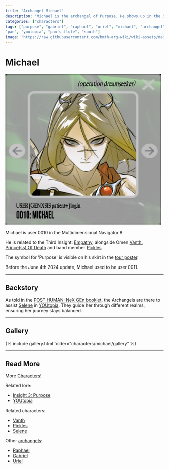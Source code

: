 ```yaml
---
title: "Archangel Michael"
description: "Michael is the archangel of Purpose. He shows up in the South of YOUtopia on Selene's map."
categories: ["characters"]
tags: ["purpose", "gabriel", "raphael", "uriel", "michael", "archangel", "selene's map", 
"pan", "youtopia", "pan's flute", "south"]
image: "https://raw.githubusercontent.com/bmth-arg-wiki/wiki-assets/main/characters/michael/10michael.png"
---
```

# Michael

![Avatar for Michael](https://raw.githubusercontent.com/bmth-arg-wiki/wiki-assets/main/characters/michael/10michael.png)

Michael is user 0010 in the Multidimensional Navigator 8.

He is related to the Third Insight: [Empathy](../lore/insight2-empathy), 
alongside Omen [Vanth: Prince(ss) Of Death](vanth) and band member [Pickles](pickles).

The symbol for 'Purpose' is visible on his skirt in the [tour poster](#gallery).

Before the June 4th 2024 update, Michael used to be user 0011.

***

## Backstory

As told in the [POST HUMAN: NeX GEn booklet](../lore/booklet), 
the Archangels are there to assist [Selene](selene) in [YOUtopia](../lore/youtopia).
They guide her through different realms, ensuring her journey stays balanced.

***

## Gallery

{% include gallery.html folder="characters/michael/gallery" %}

***

## Read More

More [Characters](characters)!

Related lore:

- [Insight 3: Purpose](../lore/insight3-purpose)
- [YOUtopia](../lore/youtopia)

Related characters:

- [Vanth](vanth)
- [Pickles](pickles)
- [Selene](selene)

Other [archangels](characters#the-archangels):

- [Raphael](raphael)
- [Gabriel](gabriel)
- [Uriel](uriel)